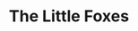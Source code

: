 ---
title: The Little Foxes
year: 2001
opening_date: 2001-01-01
closing_date: 
layout: productions
featured_image: 
image_caption:
image_credit:
playbill: 
category: 
Theatre: Theatre Jacksonville
Venue: Little Theatre
cast:
  Addie: Toni Philips
  Cal: Kenneth E. Walker
  Birdie Hubbard: Simone Aden-Reid
  Oscar Hubbard: Del Austin
  Leo Hubbard: Hollis Smith
  Regina Giddens: Sandra S. Spurney
  William Marshall: Paul Anello
  Benjamin Hubbard: Gregory Leute
  Alexandra Giddens: Tara Williams
  Horace Giddens: Michael Lipp
crew:
  Artistic Director: Dr. Lee Beger
  Set Design: Andrew J. Way
  Lighting Design: Pamela B. Jackson
  Costume Design: Joy Smith
  Set Dressings: J. Scott Berry
  Assistant Director:
    - Christina Boyd
    - Caitlin Parrish
  Properties: 
    - Jodi Cubler
  Properties Assistant:
    - Deon Young
    - Tad Wiggins
    - David Eger
    - Tanase Gheorghe Popa
  Sound Technician: Jon Bennett
  Lighting Technician:
    - Gloria Pepe
  Set Construction:
    - Tim Kline
    - Mary Swanson
    - Jon Bennett
    - Manuel Bello
    - Gloria Pepe
    - Claudia Wright
    - Deon Young
  Stage Carpenter: James Pitts
external_links:
---